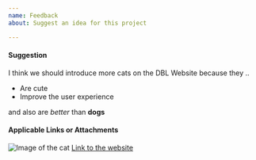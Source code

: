 ```yaml
---
name: Feedback
about: Suggest an idea for this project

---
```


#### Suggestion

I think we should introduce more cats on the DBL Website because they ..

- Are cute
- Improve the user experience

and also are *better* than **dogs**

#### Applicable Links or Attachments

![Image of the cat](https://discordbots.org/images/error.jpg)
[Link to the website](https://discordbots.org)
